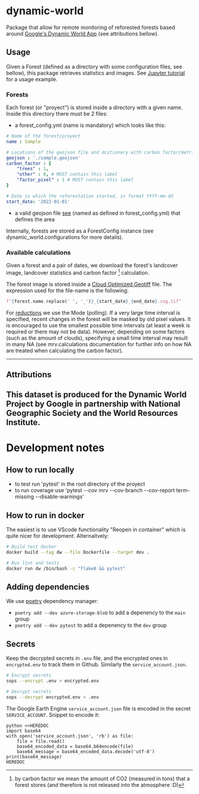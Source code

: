 # dynamic-world

Package that allow for remote monitoring of reforested forests based around [Google's Dynamic World App](https://dynamicworld.app/) (see attributions bellow).

## Usage

Given a Forest (defined as a directory with some configuration files, see bellow), this package retrieves statistics and images.
See [Jupyter tutorial](Notebooks/dynamic_world_tutorial.ipynb) for a usage example.

### Forests

Each forest (or "proyect") is stored inside a directory with a given name. Inside this directory there must be 2 files:
- a forest_config.yml (name is mandatory) which looks like this:

```yaml
# Name of the forest/proyect
name : Sample

# Locations of the geojson file and dcitionary with carbon factor/metric
geojson : './sample.geojson'
carbon_factor : {
    "trees" : 1,
    "other" : 0, # MUST contain this label
    "factor_pixel" : 1 # MUST contain this label
}

# Date in which the reforestation started, in format YYYY-mm-dd
start_date: '2022-01-01'
```

- a valid geojson file [see](https://geojson.org/) (named as defined in forest_config.yml) that defines the area

Internally, forests are stored as a ForestConfig instance (see dynamic_world.configurations for more details).

### Available calculations

Given a forest and a pair of dates, we download the forest's landcover image, landcover statistics and carbon factor [^cf_foot] calculation.

[^cf_foot]: by carbon factor we mean the amount of CO2 (measured in tons) that a forest stores (and therefore is not released into the atmosphere :D)

The forest image is stored inside a [Cloud Optimized Geotiff](https://www.cogeo.org/) file. The expression used for the file-name is the following:

```python
f"{forest.name.replace(' ', '_')}_{start_date}_{end_date}.cog.tif"
```

For [reductions](https://developers.google.com/earth-engine/guides/reducers_intro) we use the Mode (polling). If a very large time interval is specified, recent changes in the forest will be masked by old pixel values. It is encouraged to use the smallest possible time intervals (at least a week is required or there may not be data). However, depending on some factors (such as the amount of clouds), specifying a small time interval may result in many NA (see mrv.calculations documentation for further info on how NA are treated when calculating the carbon factor).

---
## Attributions

This dataset is produced for the Dynamic World Project by Google in partnership with National Geographic Society and the World Resources Institute.
---

# Development notes

## How to run locally

- to test run 'pytest' in the root directory of the proyect
- to run coverage use 'pytest --cov mrv --cov-branch --cov-report term-missing --disable-warnings'

## How to run in docker

The easiest is to use VScode functionality "Reopen in container" which is quite nicer for development. Alternaitvely:

```zsh
# Build test docker
docker build --tag dw --file Dockerfile --target dev .

# Run lint and tests
docker run dw /bin/bash -c "flake8 && pytest"
```

## Adding dependencies

We use [poetry](https://python-poetry.org/) dependency manager:

- `poetry add --dev azure-storage-blob` to add a depenency to the `main` group 
- `poetry add --dev pytest` to add a depenency to the `dev` group

## Secrets

Keep the decrypted secrets in `.env` file, and the encrypted ones in `encrypted.env` to track them in Github. Similarly the `service_account.json`.

```bash
# Encrypt secrets
sops --encrypt .env > encrypted.env

# Decrypt secrets
sops --decrypt encrypted.env > .env
```

The Google Earth Engine `service_account.json` file is encoded in the secret `SERVICE_ACCOUNT`. Snippet to encode it:

```console
python <<HEREDOC
import base64
with open('service_account.json', 'rb') as file:
    file = file.read()
    base64_encoded_data = base64.b64encode(file)
    base64_message = base64_encoded_data.decode('utf-8')
print(base64_message)
HEREDOC
```
